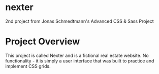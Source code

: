 # nexter
2nd project from Jonas Schmedtmann's Advanced CSS & Sass Project

# Project Overview
This project is called Nexter and is a fictional real estate website. No functionality - it is simply a user interface that was built to practice and implement CSS grids.

